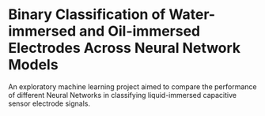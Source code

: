 #  Binary Classification of Water-immersed and Oil-immersed Electrodes Across Neural Network Models
An exploratory machine learning project aimed to compare the performance of different Neural Networks in classifying liquid-immersed capacitive sensor electrode signals.
